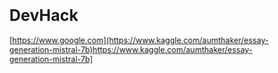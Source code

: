 # DevHack

[https://www.google.com](https://www.kaggle.com/aumthaker/essay-generation-mistral-7b)https://www.kaggle.com/aumthaker/essay-generation-mistral-7b]
